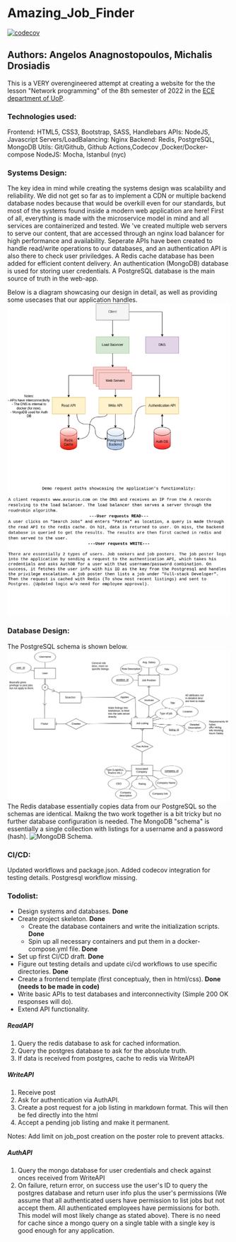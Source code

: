 # Amazing_Job_Finder
[![codecov](https://codecov.io/gh/AngelosAnagnostopoulos/Amazing_Job_Finder/branch/development/graph/badge.svg?token=euKpr6gTQy)](https://codecov.io/gh/AngelosAnagnostopoulos/Amazing_Job_Finder)
## Authors: Angelos Anagnostopoulos, Michalis Drosiadis

This is a VERY overengineered attempt at creating a website for the the lesson "Network programming" of the 8th semester of 2022 in the [ECE department of UoP](http://www.ece.upatras.gr/index.php/en/).

### Technologies used:
Frontend: HTML5, CSS3, Bootstrap, SASS, Handlebars
APIs: NodeJS, Javascript
Servers/LoadBalancing: Nginx
Backend: Redis, PostgreSQL, MongoDB
Utils: Git/Github, Github Actions,Codecov ,Docker/Docker-compose
NodeJS:  Mocha, Istanbul (nyc)

### Systems Design:
The key idea in mind while creating the systems design was scalability and reliability. We did not get so far as to implement a CDN or multiple backend database nodes because that would be overkill even for our standards, but most of the systems found inside a modern web application are here! 
First of all, everything is made with the microservice model in mind and all services are containerized and tested. 
We 've created multiple web servers to serve our content, that are accessed through an nginx load balancer for high performance and availability.
Seperate APIs have been created to handle read/write operations to our databases, and an authentication API is also there to check user priviledges.
A Redis cache database has been added for efficient content delivery.
An authentication (MongoDB) database is used for storing user credentials.
A PostgreSQL database is the main source of truth in the web-app.

Below is a diagram showcasing our design in detail, as well as providing some usecases that our application handles.
![Systems Design Diagram.](./Design/SystemsDesign/Systems.png "Systems Design Diagram.")

### Database Design:
The PostgreSQL schema is shown below.
![PostgreSQL Schema.](./Design/DatabaseDesign/PostgreSQL.png "PostgreSQL Schema.")
The Redis database essentially copies data from our PostgreSQL so the schemas are identical. Maikng the two work together is a bit tricky but no further database configuration is needed.
The MongoDB "schema" is essentially a single collection with listings for a username and a password (hash).
![MongoDB Schema.](./Design/DatabaseDesign/DatabaseDesign/AuthDB.png "MongoDB Schema.")

### CI/CD:
Updated workflows and package.json.
Added codecov integration for testing details.
Postgresql workflow missing.

### Todolist:
- Design systems and databases. **Done**
- Create project skeleton. **Done**
    - Create the database containers and write the initialization scripts. **Done**
    - Spin up all necessary containers and put them in a docker-compose.yml file. **Done**
- Set up first CI/CD draft. **Done**
- Figure out testing details and update ci/cd workflows to use specific directories. **Done**
- Create a frontend template (first conceptualy, then in html/css). **Done (needs to be made in code)**
- Write basic APIs to test databases and interconnectivity (Simple 200 OK responses will do).
- Extend API functionality.

##### ReadAPI
1) Query the redis database to ask for cached information.
2) Query the postgres database to ask for the absolute truth.
3) If data is received from postgres, cache to redis via WriteAPI

##### WriteAPI
1) Receive post 
2) Ask for authentication via AuthAPI.
3) Create a post request for a job listing in markdown format. This will then be fed directly into the html
4) Accept a pending job listing and make it permanent.

Notes: 
Add limit on job_post creation on the poster role to prevent attacks.

##### AuthAPI
1) Query the mongo database for user credentials and check against onces received from WriteAPI
2) On failure, return error, on success use the user's ID to query the postgres database and return user info plus the user's permissions (We assume that all authenticated users have permission to list jobs but not accept them. All authenticated employees have permissions for both. This model will most likely change as stated above). There is no need for cache since a mongo query on a single table with a single key is good enough for any application.
